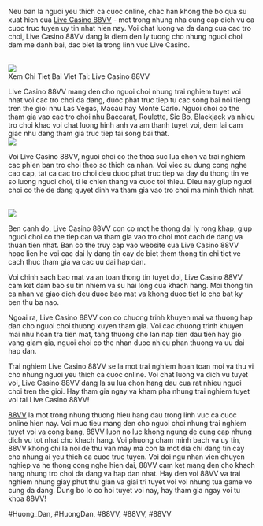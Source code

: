 <div class="content">
<p>Neu ban la nguoi yeu thich ca cuoc online, chac han khong the bo qua su xuat hien cua <a href="https://88vv.llc/live-casino-88vv/">Live Casino 88VV</a> - mot trong nhung nha cung cap dich vu ca cuoc truc tuyen uy tin nhat hien nay. Voi chat luong va da dang cua cac tro choi, Live Casino 88VV dang la diem den ly tuong cho nhung nguoi choi dam me danh bai, dac biet la trong linh vuc Live Casino.</p><br><img src="https://88vv.llc/wp-content/uploads/2025/02/trai-nghiem-game-bai-baccarat.jpg"></br>
Xem Chi Tiet Bai Viet Tai: Live Casino 88VV
<p>Live Casino 88VV mang den cho nguoi choi nhung trai nghiem tuyet voi nhat voi cac tro choi da dang, duoc phat truc tiep tu cac song bai noi tieng tren the gioi nhu Las Vegas, Macau hay Monte Carlo. Nguoi choi co the tham gia vao cac tro choi nhu Baccarat, Roulette, Sic Bo, Blackjack va nhieu tro choi khac voi chat luong hinh anh va am thanh tuyet voi, dem lai cam giac nhu dang tham gia truc tiep tai song bai that.<br><img src="https://88vv.llc/wp-content/uploads/2025/02/cach-kiem-tien-tu-baccarat.jpg"></br>
<p>Voi Live Casino 88VV, nguoi choi co the thoa suc lua chon va trai nghiem cac phien ban tro choi theo so thich ca nhan. Voi viec su dung cong nghe cao cap, tat ca cac tro choi deu duoc phat truc tiep va day du thong tin ve so luong nguoi choi, ti le chien thang va cuoc toi thieu. Dieu nay giup nguoi choi co the de dang quyet dinh va tham gia vao tro choi ma minh thich nhat.</p><br><img src="https://88vv.llc/wp-content/uploads/2025/02/choi-tai-xiu-kiem-tien.jpg"></br>
<p>Ben canh do, Live Casino 88VV con co mot he thong dai ly rong khap, giup nguoi choi co the tiep can va tham gia vao tro choi mot cach de dang va thuan tien nhat. Ban co the truy cap vao website cua Live Casino 88VV hoac lien he voi cac dai ly dang tin cay de biet them thong tin chi tiet ve cach thuc tham gia va cac uu dai hap dan.
<p>Voi chinh sach bao mat va an toan thong tin tuyet doi, Live Casino 88VV cam ket dam bao su tin nhiem va su hai long cua khach hang. Moi thong tin ca nhan va giao dich deu duoc bao mat va khong duoc tiet lo cho bat ky ben thu ba nao.</p>
<p>Ngoai ra, Live Casino 88VV con co chuong trinh khuyen mai va thuong hap dan cho nguoi choi thuong xuyen tham gia. Voi cac chuong trinh khuyen mai nhu hoan tra tien mat, tang thuong cho lan nap tien dau tien hay gio vang giam gia, nguoi choi co the nhan duoc nhieu phan thuong va uu dai hap dan.
<p>Trai nghiem Live Casino 88VV se la mot trai nghiem hoan toan moi va thu vi cho nhung nguoi yeu thich ca cuoc online. Voi chat luong va dich vu tuyet voi, Live Casino 88VV dang la su lua chon hang dau cua rat nhieu nguoi choi tren the gioi. Hay tham gia ngay va kham pha nhung trai nghiem tuyet voi tai Live Casino 88VV!</p>
</div><p><a href="https://88vv.llc/">88VV</a> la mot trong nhung thuong hieu hang dau trong linh vuc ca cuoc online hien nay. Voi muc tieu mang den cho nguoi choi nhung trai nghiem tuyet voi va cong bang, 88VV luon no luc khong ngung de cung cap nhung dich vu tot nhat cho khach hang. Voi phuong cham minh bach va uy tin, 88VV khong chi la noi de thu van may ma con la mot dia chi dang tin cay cho nhung ai yeu thich ca cuoc truc tuyen. Voi doi ngu nhan vien chuyen nghiep va he thong cong nghe hien dai, 88VV cam ket mang den cho khach hang nhung tro choi da dang va hap dan nhat. Hay den voi 88VV va trai nghiem nhung giay phut thu gian va giai tri tuyet voi voi nhung tua game vo cung da dang. Dung bo lo co hoi tuyet voi nay, hay tham gia ngay voi tu khoa 88VV!</p>
#Huong_Dan, #HuongDan, #88VV, #88VV, #88VV
